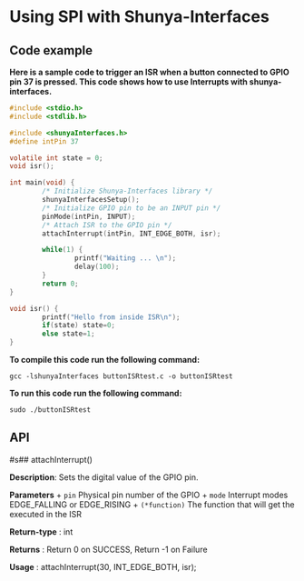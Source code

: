 # Using SPI with Shunya-Interfaces

## Code example

**Here is a sample code to trigger an ISR when a button connected to GPIO pin 37 is pressed. This code shows how to use Interrupts with shunya-interfaces.**

``` c
#include <stdio.h>
#include <stdlib.h>

#include <shunyaInterfaces.h>
#define intPin 37

volatile int state = 0;
void isr();

int main(void) {
        /* Initialize Shunya-Interfaces library */
        shunyaInterfacesSetup();
        /* Initialize GPIO pin to be an INPUT pin */
        pinMode(intPin, INPUT);
        /* Attach ISR to the GPIO pin */
        attachInterrupt(intPin, INT_EDGE_BOTH, isr);

        while(1) {
                printf("Waiting ... \n");
                delay(100);
        }
        return 0;
}

void isr() {
        printf("Hello from inside ISR\n");
        if(state) state=0;
        else state=1;
}
```

**To compile this code run the following command:**

``` shell
gcc -lshunyaInterfaces buttonISRtest.c -o buttonISRtest
```

**To run this code run the following command:**

``` shell
sudo ./buttonISRtest
```

## API

#s## attachInterrupt()

**Description**: Sets the digital value of the GPIO pin.

**Parameters**
    + `pin` Physical pin number of the GPIO
    + `mode`        Interrupt modes EDGE_FALLING or EDGE_RISING
    + `(*function)` The function that will get the executed in the ISR

**Return-type** : int

**Returns** : Return 0 on SUCCESS, Return -1 on Failure 

**Usage** : attachInterrupt(30, INT_EDGE_BOTH, isr);